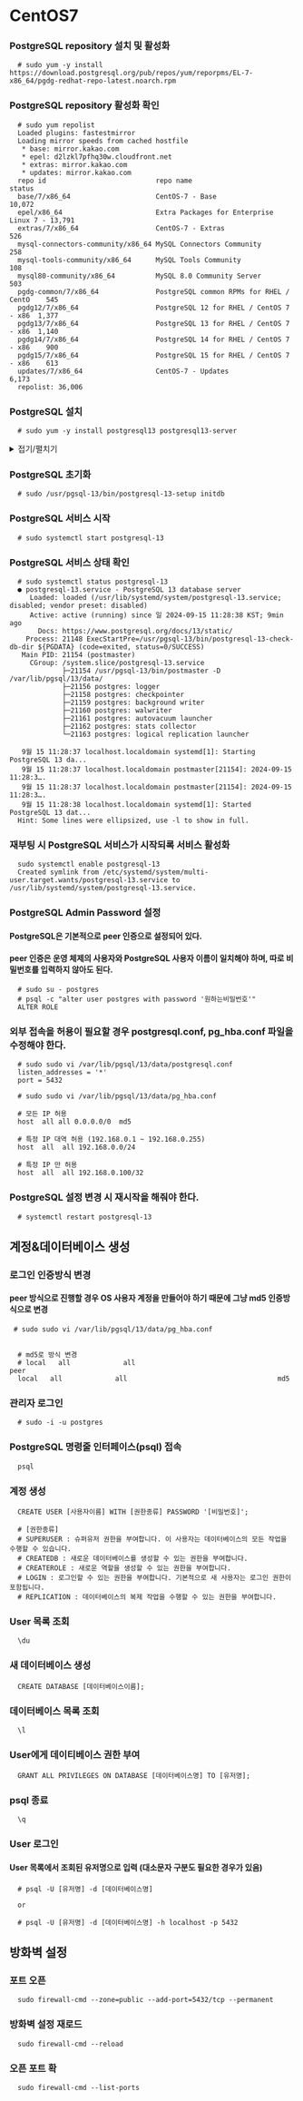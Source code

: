 # CentOS7

### PostgreSQL repository 설치 및 활성화

```
  # sudo yum -y install https://download.postgresql.org/pub/repos/yum/reporpms/EL-7-x86_64/pgdg-redhat-repo-latest.noarch.rpm
```

### PostgreSQL repository 활성화 확인

```
  # sudo yum repolist
  Loaded plugins: fastestmirror
  Loading mirror speeds from cached hostfile
   * base: mirror.kakao.com
   * epel: d2lzkl7pfhq30w.cloudfront.net
   * extras: mirror.kakao.com
   * updates: mirror.kakao.com
  repo id                           repo name                               status
  base/7/x86_64                     CentOS-7 - Base                         10,072
  epel/x86_64                       Extra Packages for Enterprise Linux 7 - 13,791
  extras/7/x86_64                   CentOS-7 - Extras                          526
  mysql-connectors-community/x86_64 MySQL Connectors Community                 258
  mysql-tools-community/x86_64      MySQL Tools Community                      108
  mysql80-community/x86_64          MySQL 8.0 Community Server                 503
  pgdg-common/7/x86_64              PostgreSQL common RPMs for RHEL / CentO    545
  pgdg12/7/x86_64                   PostgreSQL 12 for RHEL / CentOS 7 - x86  1,377
  pgdg13/7/x86_64                   PostgreSQL 13 for RHEL / CentOS 7 - x86  1,140
  pgdg14/7/x86_64                   PostgreSQL 14 for RHEL / CentOS 7 - x86    900
  pgdg15/7/x86_64                   PostgreSQL 15 for RHEL / CentOS 7 - x86    613
  updates/7/x86_64                  CentOS-7 - Updates                       6,173
  repolist: 36,006
```

### PostgreSQL 설치

```
  # sudo yum -y install postgresql13 postgresql13-server
```

<details>
<summary>접기/펼치기</summary>

## 에러가 나는경우

```
  # date
```

date 커맨드로 현재 시간을 확인하고 실제 시간과 차이가 많이 난다면 현재 시간으로 조정

```
  # timedatectl set-ntp no
  # timedatectl set-time "2024-09-15 11:16:52"
  # timedatectl set-ntp yes
```
</details>

### PostgreSQL 초기화

```
  # sudo /usr/pgsql-13/bin/postgresql-13-setup initdb
```

### PostgreSQL 서비스 시작

```
  # sudo systemctl start postgresql-13
```

### PostgreSQL 서비스 상태 확인

```
  # sudo systemctl status postgresql-13
  ● postgresql-13.service - PostgreSQL 13 database server
     Loaded: loaded (/usr/lib/systemd/system/postgresql-13.service; disabled; vendor preset: disabled)
     Active: active (running) since 일 2024-09-15 11:28:38 KST; 9min ago
       Docs: https://www.postgresql.org/docs/13/static/
    Process: 21148 ExecStartPre=/usr/pgsql-13/bin/postgresql-13-check-db-dir ${PGDATA} (code=exited, status=0/SUCCESS)
   Main PID: 21154 (postmaster)
     CGroup: /system.slice/postgresql-13.service
             ├─21154 /usr/pgsql-13/bin/postmaster -D /var/lib/pgsql/13/data/
             ├─21156 postgres: logger
             ├─21158 postgres: checkpointer
             ├─21159 postgres: background writer
             ├─21160 postgres: walwriter
             ├─21161 postgres: autovacuum launcher
             ├─21162 postgres: stats collector
             └─21163 postgres: logical replication launcher
  
   9월 15 11:28:37 localhost.localdomain systemd[1]: Starting PostgreSQL 13 da...
   9월 15 11:28:37 localhost.localdomain postmaster[21154]: 2024-09-15 11:28:3….
   9월 15 11:28:37 localhost.localdomain postmaster[21154]: 2024-09-15 11:28:3….
   9월 15 11:28:38 localhost.localdomain systemd[1]: Started PostgreSQL 13 dat...
  Hint: Some lines were ellipsized, use -l to show in full.
```

### 재부팅 시 PostgreSQL 서비스가 시작되록 서비스 활성화

```
  sudo systemctl enable postgresql-13
  Created symlink from /etc/systemd/system/multi-user.target.wants/postgresql-13.service to /usr/lib/systemd/system/postgresql-13.service.

```

### PostgreSQL Admin Password 설정

#### PostgreSQL은 기본적으로 peer 인증으로 설정되어 있다. 
#### peer 인증은 운영 체제의 사용자와 PostgreSQL 사용자 이름이 일치해야 하며, 따로 비밀번호를 입력하지 않아도 된다.

```
  # sudo su - postgres
  # psql -c "alter user postgres with password '원하는비밀번호'"
  ALTER ROLE
```

### 외부 접속을 허용이 필요할 경우 postgresql.conf, pg_hba.conf 파일을 수정해야 한다.

```
  # sudo sudo vi /var/lib/pgsql/13/data/postgresql.conf
  listen_addresses = '*'
  port = 5432
```

```
  # sudo sudo vi /var/lib/pgsql/13/data/pg_hba.conf
    
  # 모든 IP 허용
  host  all all 0.0.0.0/0  md5
  
  # 특정 IP 대역 허용 (192.168.0.1 ~ 192.168.0.255)
  host  all  all 192.168.0.0/24
  
  # 특정 IP 만 허용
  host  all  all 192.168.0.100/32
```

### PostgreSQL 설정 변경 시 재시작을 해줘야 한다.

```
  # systemctl restart postgresql-13
```

## 계정&데이터베이스 생성

### 로그인 인증방식 변경
#### peer 방식으로 진행할 경우 OS 사용자 계정을 만들어야 하기 때문에 그냥 md5 인증방식으로 변경

```
 # sudo sudo vi /var/lib/pgsql/13/data/pg_hba.conf


  # md5로 방식 변경
  # local   all             all                                     peer
  local   all             all                                     md5
```


### 관리자 로그인

```
  # sudo -i -u postgres
```

### PostgreSQL 명령줄 인터페이스(psql) 접속

```
  psql
```

### 계정 생성

```
  CREATE USER [사용자이름] WITH [권한종류] PASSWORD '[비밀번호]';

  # [권한종류]
  # SUPERUSER : 슈퍼유저 권한을 부여합니다. 이 사용자는 데이터베이스의 모든 작업을 수행할 수 있습니다.
  # CREATEDB : 새로운 데이터베이스를 생성할 수 있는 권한을 부여합니다.
  # CREATEROLE : 새로운 역할을 생성할 수 있는 권한을 부여합니다.
  # LOGIN : 로그인할 수 있는 권한을 부여합니다. 기본적으로 새 사용자는 로그인 권한이 포함됩니다.
  # REPLICATION : 데이터베이스의 복제 작업을 수행할 수 있는 권한을 부여합니다.
```

### User 목록 조회

```
  \du
```

### 새 데이터베이스 생성

```
  CREATE DATABASE [데이터베이스이름];
```

### 데이터베이스 목록 조회

```
  \l
```

### User에게 데이티베이스 권한 부여

```
  GRANT ALL PRIVILEGES ON DATABASE [데이터베이스명] TO [유저명];
```

### psql 종료

```
  \q
```

### User 로그인
#### User 목록에서 조회된 유저명으로 입력 (대소문자 구분도 필요한 경우가 있음)

```
  # psql -U [유저명] -d [데이터베이스명]

  or

  # psql -U [유저명] -d [데이터베이스명] -h localhost -p 5432
```

## 방화벽 설정

### 포트 오픈

```
  sudo firewall-cmd --zone=public --add-port=5432/tcp --permanent
```

### 방화벽 설정 재로드

```
  sudo firewall-cmd --reload
```

### 오픈 포트 확

```
  sudo firewall-cmd --list-ports
```
